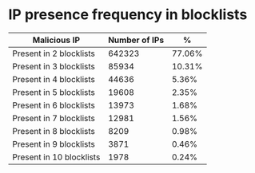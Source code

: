# IP presence frequency in blocklists
| Malicious IP | Number of IPs | % |
|----|----|----|
| Present in 2 blocklists | 642323 | 77.06% |
| Present in 3 blocklists | 85934 | 10.31% |
| Present in 4 blocklists | 44636 | 5.36% |
| Present in 5 blocklists | 19608 | 2.35% |
| Present in 6 blocklists | 13973 | 1.68% |
| Present in 7 blocklists | 12981 | 1.56% |
| Present in 8 blocklists | 8209 | 0.98% |
| Present in 9 blocklists | 3871 | 0.46% |
| Present in 10 blocklists | 1978 | 0.24% |

